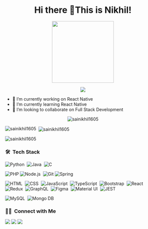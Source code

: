 <h1 align="center">Hi there 👋This is Nikhil!</h1>
<p align="center">
  <img src="https://camo.githubusercontent.com/9afefcbff89a66b497e623146404d0e0d51fd46d9cd4039f8580a339a2ad9cbc/68747470733a2f2f6d69726f2e6d656469756d2e636f6d2f6d61782f323830302f312a4255376630324c655165454c7a747178613865436d772e676966" height="200"/>
</p>
<p align="center">
  <img src="https://readme-typing-svg.herokuapp.com/?lines=Software+Engineer+Intern+at+Sureify+Labs;FrontEnd+Developer+and+Competitive+Programmer" />
</p>

- 🔭 I’m currently working on React Native
- 🌱 I’m currently learning React Native
- 👯 I’m looking to collaborate on Full Stack Development

<p align="center"> <img src="https://komarev.com/ghpvc/?username=sainikhil1605&label=Profile%20views&color=0e75b6&style=flat" alt="sainikhil1605" /> </p>
<p><img align="left" src="https://github-readme-stats.vercel.app/api/top-langs?username=sainikhil1605&show_icons=true&theme=dark&locale=en&layout=compact" alt="sainikhil1605" /></p>

<p>&nbsp;<img align="center" src="https://github-readme-stats.vercel.app/api?username=sainikhil1605&show_icons=true&theme=dark&locale=en" alt="sainikhil1605" /></p>

<p><img align="center" src="https://github-readme-streak-stats.herokuapp.com/?user=sainikhil1605&theme=dark" alt="sainikhil1605" /></p>



### 🛠 &nbsp;Tech Stack
![Python](https://img.shields.io/badge/-Python-05122A?style=flat&logo=python)&nbsp;
![Java](https://img.shields.io/badge/-Java-05122A?style=flat&logo=Java&logoColor=FFA518)&nbsp;
![C](https://img.shields.io/badge/-C-05122A?style=flat&logo=C&logoColor=A8B9CC)&nbsp;

![PHP](https://img.shields.io/badge/-PHP-05122A?style=flat&logo=php)
![Node.js](https://img.shields.io/badge/-Node.js-05122A?style=flat&logo=node.js)&nbsp;
![Git](https://img.shields.io/badge/-Git-05122A?style=flat&logo=git)
![Spring](https://img.shields.io/badge/-Spring-05122A?style=flat&logo=spring)


![HTML](https://img.shields.io/badge/-HTML-05122A?style=flat&logo=HTML5)&nbsp;
![CSS](https://img.shields.io/badge/-CSS-05122A?style=flat&logo=CSS3&logoColor=1572B6)&nbsp;
![JavaScript](https://img.shields.io/badge/-JavaScript-05122A?style=flat&logo=javascript)&nbsp;
![TypeScript](https://img.shields.io/badge/-TypeScript-05122A?style=flat&logo=typescript)&nbsp;
![Bootstrap](https://img.shields.io/badge/-Bootstrap-05122A?style=flat&logo=bootstrap)&nbsp;
![React](https://img.shields.io/badge/-React-05122A?style=flat&logo=react)&nbsp;
![Redux](https://img.shields.io/badge/-Redux-05122A?style=flat&logo=redux)&nbsp;
![GraphQL](https://img.shields.io/badge/-GraphQL-05122A?style=flat&logo=graphql)&nbsp;
![Figma](https://img.shields.io/badge/-Figma-05122A?style=flat&logo=figma)&nbsp;
![Material UI](https://img.shields.io/badge/-MaterialUI-05122A?style=flat&logo=materialui)&nbsp;
![JEST](https://img.shields.io/badge/-Jest-05122A?style=flat&logo=jest)&nbsp;

![MySQL](https://img.shields.io/badge/-MySQL-05122A?style=flat&logo=mysql&logoColor=FFA518)&nbsp;
![Mongo DB](https://img.shields.io/badge/-MongoDB-05122A?style=flat&logo=mongodb)

### 🤝🏻 &nbsp;Connect with Me
<a href="mailto:sainikhilvatti1605@gmail.com"><img src="https://img.shields.io/badge/-Mail-D14836?style=flat&logo=Gmail&logoColor=white"/></a>
<a href="https://www.linkedin.com/in/sai-nikhil-reddy-vatti-90a87b193/"><img src="https://img.shields.io/badge/-LinkedIn-0077B5?style=flat&logo=Linkedin&logoColor=white"/></a>
<a href="https://www.hackerrank.com/sainikhilvatti11/"><img src="https://img.shields.io/badge/-Hackerrank-32CD30?style=flat&logo=hackerrank&logoColor=white"/></a>








